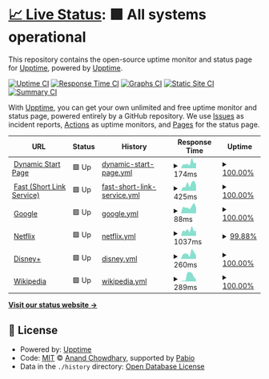 # [📈 Live Status](https://status.felixmedia.xyz): <!--live status--> **🟩 All systems operational**

This repository contains the open-source uptime monitor and status page for [Upptime](https://upptime.js.org), powered by [Upptime](https://github.com/upptime/upptime).

[![Uptime CI](https://github.com/felixlammers/uptime-monitor/workflows/Uptime%20CI/badge.svg)](https://github.com/felixlammers/uptime-monitor/actions?query=workflow%3A%22Uptime+CI%22)
[![Response Time CI](https://github.com/felixlammers/uptime-monitor/workflows/Response%20Time%20CI/badge.svg)](https://github.com/felixlammers/uptime-monitor/actions?query=workflow%3A%22Response+Time+CI%22)
[![Graphs CI](https://github.com/felixlammers/uptime-monitor/workflows/Graphs%20CI/badge.svg)](https://github.com/felixlammers/uptime-monitor/actions?query=workflow%3A%22Graphs+CI%22)
[![Static Site CI](https://github.com/felixlammers/uptime-monitor/workflows/Static%20Site%20CI/badge.svg)](https://github.com/felixlammers/uptime-monitor/actions?query=workflow%3A%22Static+Site+CI%22)
[![Summary CI](https://github.com/felixlammers/uptime-monitor/workflows/Summary%20CI/badge.svg)](https://github.com/felixlammers/uptime-monitor/actions?query=workflow%3A%22Summary+CI%22)

With [Upptime](https://upptime.js.org), you can get your own unlimited and free uptime monitor and status page, powered entirely by a GitHub repository. We use [Issues](https://github.com/upptime/upptime/issues) as incident reports, [Actions](https://github.com/felixlammers/uptime-monitor/actions) as uptime monitors, and [Pages](https://status.felixmedia.xyz) for the status page.

<!--start: status pages-->
<!-- This summary is generated by Upptime (https://github.com/upptime/upptime) -->
<!-- Do not edit this manually, your changes will be overwritten -->
<!-- prettier-ignore -->
| URL | Status | History | Response Time | Uptime |
| --- | ------ | ------- | ------------- | ------ |
| <img alt="" src="https://start.felixmedia.xyz/images/icon.svg" height="13"> [Dynamic Start Page](start.felixmedia.xyz) | 🟩 Up | [dynamic-start-page.yml](https://github.com/felixlammers/uptime-monitor/commits/HEAD/history/dynamic-start-page.yml) | <details><summary><img alt="Response time graph" src="./graphs/dynamic-start-page/response-time-week.png" height="20"> 174ms</summary><br><a href="https://status.felixmedia.xyz/history/dynamic-start-page"><img alt="Response time 207" src="https://img.shields.io/endpoint?url=https%3A%2F%2Fraw.githubusercontent.com%2Ffelixlammers%2Fuptime-monitor%2FHEAD%2Fapi%2Fdynamic-start-page%2Fresponse-time.json"></a><br><a href="https://status.felixmedia.xyz/history/dynamic-start-page"><img alt="24-hour response time 195" src="https://img.shields.io/endpoint?url=https%3A%2F%2Fraw.githubusercontent.com%2Ffelixlammers%2Fuptime-monitor%2FHEAD%2Fapi%2Fdynamic-start-page%2Fresponse-time-day.json"></a><br><a href="https://status.felixmedia.xyz/history/dynamic-start-page"><img alt="7-day response time 174" src="https://img.shields.io/endpoint?url=https%3A%2F%2Fraw.githubusercontent.com%2Ffelixlammers%2Fuptime-monitor%2FHEAD%2Fapi%2Fdynamic-start-page%2Fresponse-time-week.json"></a><br><a href="https://status.felixmedia.xyz/history/dynamic-start-page"><img alt="30-day response time 195" src="https://img.shields.io/endpoint?url=https%3A%2F%2Fraw.githubusercontent.com%2Ffelixlammers%2Fuptime-monitor%2FHEAD%2Fapi%2Fdynamic-start-page%2Fresponse-time-month.json"></a><br><a href="https://status.felixmedia.xyz/history/dynamic-start-page"><img alt="1-year response time 207" src="https://img.shields.io/endpoint?url=https%3A%2F%2Fraw.githubusercontent.com%2Ffelixlammers%2Fuptime-monitor%2FHEAD%2Fapi%2Fdynamic-start-page%2Fresponse-time-year.json"></a></details> | <details><summary><a href="https://status.felixmedia.xyz/history/dynamic-start-page">100.00%</a></summary><a href="https://status.felixmedia.xyz/history/dynamic-start-page"><img alt="All-time uptime 99.00%" src="https://img.shields.io/endpoint?url=https%3A%2F%2Fraw.githubusercontent.com%2Ffelixlammers%2Fuptime-monitor%2FHEAD%2Fapi%2Fdynamic-start-page%2Fuptime.json"></a><br><a href="https://status.felixmedia.xyz/history/dynamic-start-page"><img alt="24-hour uptime 100.00%" src="https://img.shields.io/endpoint?url=https%3A%2F%2Fraw.githubusercontent.com%2Ffelixlammers%2Fuptime-monitor%2FHEAD%2Fapi%2Fdynamic-start-page%2Fuptime-day.json"></a><br><a href="https://status.felixmedia.xyz/history/dynamic-start-page"><img alt="7-day uptime 100.00%" src="https://img.shields.io/endpoint?url=https%3A%2F%2Fraw.githubusercontent.com%2Ffelixlammers%2Fuptime-monitor%2FHEAD%2Fapi%2Fdynamic-start-page%2Fuptime-week.json"></a><br><a href="https://status.felixmedia.xyz/history/dynamic-start-page"><img alt="30-day uptime 100.00%" src="https://img.shields.io/endpoint?url=https%3A%2F%2Fraw.githubusercontent.com%2Ffelixlammers%2Fuptime-monitor%2FHEAD%2Fapi%2Fdynamic-start-page%2Fuptime-month.json"></a><br><a href="https://status.felixmedia.xyz/history/dynamic-start-page"><img alt="1-year uptime 99.00%" src="https://img.shields.io/endpoint?url=https%3A%2F%2Fraw.githubusercontent.com%2Ffelixlammers%2Fuptime-monitor%2FHEAD%2Fapi%2Fdynamic-start-page%2Fuptime-year.json"></a></details>
| <img alt="" src="https://short.io/favicon.png" height="13"> [Fast (Short Link Service)](fast.felixmedia.xyz) | 🟩 Up | [fast-short-link-service.yml](https://github.com/felixlammers/uptime-monitor/commits/HEAD/history/fast-short-link-service.yml) | <details><summary><img alt="Response time graph" src="./graphs/fast-short-link-service/response-time-week.png" height="20"> 425ms</summary><br><a href="https://status.felixmedia.xyz/history/fast-short-link-service"><img alt="Response time 460" src="https://img.shields.io/endpoint?url=https%3A%2F%2Fraw.githubusercontent.com%2Ffelixlammers%2Fuptime-monitor%2FHEAD%2Fapi%2Ffast-short-link-service%2Fresponse-time.json"></a><br><a href="https://status.felixmedia.xyz/history/fast-short-link-service"><img alt="24-hour response time 359" src="https://img.shields.io/endpoint?url=https%3A%2F%2Fraw.githubusercontent.com%2Ffelixlammers%2Fuptime-monitor%2FHEAD%2Fapi%2Ffast-short-link-service%2Fresponse-time-day.json"></a><br><a href="https://status.felixmedia.xyz/history/fast-short-link-service"><img alt="7-day response time 425" src="https://img.shields.io/endpoint?url=https%3A%2F%2Fraw.githubusercontent.com%2Ffelixlammers%2Fuptime-monitor%2FHEAD%2Fapi%2Ffast-short-link-service%2Fresponse-time-week.json"></a><br><a href="https://status.felixmedia.xyz/history/fast-short-link-service"><img alt="30-day response time 484" src="https://img.shields.io/endpoint?url=https%3A%2F%2Fraw.githubusercontent.com%2Ffelixlammers%2Fuptime-monitor%2FHEAD%2Fapi%2Ffast-short-link-service%2Fresponse-time-month.json"></a><br><a href="https://status.felixmedia.xyz/history/fast-short-link-service"><img alt="1-year response time 460" src="https://img.shields.io/endpoint?url=https%3A%2F%2Fraw.githubusercontent.com%2Ffelixlammers%2Fuptime-monitor%2FHEAD%2Fapi%2Ffast-short-link-service%2Fresponse-time-year.json"></a></details> | <details><summary><a href="https://status.felixmedia.xyz/history/fast-short-link-service">100.00%</a></summary><a href="https://status.felixmedia.xyz/history/fast-short-link-service"><img alt="All-time uptime 99.86%" src="https://img.shields.io/endpoint?url=https%3A%2F%2Fraw.githubusercontent.com%2Ffelixlammers%2Fuptime-monitor%2FHEAD%2Fapi%2Ffast-short-link-service%2Fuptime.json"></a><br><a href="https://status.felixmedia.xyz/history/fast-short-link-service"><img alt="24-hour uptime 100.00%" src="https://img.shields.io/endpoint?url=https%3A%2F%2Fraw.githubusercontent.com%2Ffelixlammers%2Fuptime-monitor%2FHEAD%2Fapi%2Ffast-short-link-service%2Fuptime-day.json"></a><br><a href="https://status.felixmedia.xyz/history/fast-short-link-service"><img alt="7-day uptime 100.00%" src="https://img.shields.io/endpoint?url=https%3A%2F%2Fraw.githubusercontent.com%2Ffelixlammers%2Fuptime-monitor%2FHEAD%2Fapi%2Ffast-short-link-service%2Fuptime-week.json"></a><br><a href="https://status.felixmedia.xyz/history/fast-short-link-service"><img alt="30-day uptime 100.00%" src="https://img.shields.io/endpoint?url=https%3A%2F%2Fraw.githubusercontent.com%2Ffelixlammers%2Fuptime-monitor%2FHEAD%2Fapi%2Ffast-short-link-service%2Fuptime-month.json"></a><br><a href="https://status.felixmedia.xyz/history/fast-short-link-service"><img alt="1-year uptime 99.86%" src="https://img.shields.io/endpoint?url=https%3A%2F%2Fraw.githubusercontent.com%2Ffelixlammers%2Fuptime-monitor%2FHEAD%2Fapi%2Ffast-short-link-service%2Fuptime-year.json"></a></details>
| <img alt="" src="https://www.google.com/favicon.ico" height="13"> [Google](google.com) | 🟩 Up | [google.yml](https://github.com/felixlammers/uptime-monitor/commits/HEAD/history/google.yml) | <details><summary><img alt="Response time graph" src="./graphs/google/response-time-week.png" height="20"> 88ms</summary><br><a href="https://status.felixmedia.xyz/history/google"><img alt="Response time 141" src="https://img.shields.io/endpoint?url=https%3A%2F%2Fraw.githubusercontent.com%2Ffelixlammers%2Fuptime-monitor%2FHEAD%2Fapi%2Fgoogle%2Fresponse-time.json"></a><br><a href="https://status.felixmedia.xyz/history/google"><img alt="24-hour response time 79" src="https://img.shields.io/endpoint?url=https%3A%2F%2Fraw.githubusercontent.com%2Ffelixlammers%2Fuptime-monitor%2FHEAD%2Fapi%2Fgoogle%2Fresponse-time-day.json"></a><br><a href="https://status.felixmedia.xyz/history/google"><img alt="7-day response time 88" src="https://img.shields.io/endpoint?url=https%3A%2F%2Fraw.githubusercontent.com%2Ffelixlammers%2Fuptime-monitor%2FHEAD%2Fapi%2Fgoogle%2Fresponse-time-week.json"></a><br><a href="https://status.felixmedia.xyz/history/google"><img alt="30-day response time 104" src="https://img.shields.io/endpoint?url=https%3A%2F%2Fraw.githubusercontent.com%2Ffelixlammers%2Fuptime-monitor%2FHEAD%2Fapi%2Fgoogle%2Fresponse-time-month.json"></a><br><a href="https://status.felixmedia.xyz/history/google"><img alt="1-year response time 141" src="https://img.shields.io/endpoint?url=https%3A%2F%2Fraw.githubusercontent.com%2Ffelixlammers%2Fuptime-monitor%2FHEAD%2Fapi%2Fgoogle%2Fresponse-time-year.json"></a></details> | <details><summary><a href="https://status.felixmedia.xyz/history/google">100.00%</a></summary><a href="https://status.felixmedia.xyz/history/google"><img alt="All-time uptime 100.00%" src="https://img.shields.io/endpoint?url=https%3A%2F%2Fraw.githubusercontent.com%2Ffelixlammers%2Fuptime-monitor%2FHEAD%2Fapi%2Fgoogle%2Fuptime.json"></a><br><a href="https://status.felixmedia.xyz/history/google"><img alt="24-hour uptime 100.00%" src="https://img.shields.io/endpoint?url=https%3A%2F%2Fraw.githubusercontent.com%2Ffelixlammers%2Fuptime-monitor%2FHEAD%2Fapi%2Fgoogle%2Fuptime-day.json"></a><br><a href="https://status.felixmedia.xyz/history/google"><img alt="7-day uptime 100.00%" src="https://img.shields.io/endpoint?url=https%3A%2F%2Fraw.githubusercontent.com%2Ffelixlammers%2Fuptime-monitor%2FHEAD%2Fapi%2Fgoogle%2Fuptime-week.json"></a><br><a href="https://status.felixmedia.xyz/history/google"><img alt="30-day uptime 100.00%" src="https://img.shields.io/endpoint?url=https%3A%2F%2Fraw.githubusercontent.com%2Ffelixlammers%2Fuptime-monitor%2FHEAD%2Fapi%2Fgoogle%2Fuptime-month.json"></a><br><a href="https://status.felixmedia.xyz/history/google"><img alt="1-year uptime 99.99%" src="https://img.shields.io/endpoint?url=https%3A%2F%2Fraw.githubusercontent.com%2Ffelixlammers%2Fuptime-monitor%2FHEAD%2Fapi%2Fgoogle%2Fuptime-year.json"></a></details>
| <img alt="" src="https://www.netflix.com/favicon.ico" height="13"> [Netflix](netflix.com) | 🟩 Up | [netflix.yml](https://github.com/felixlammers/uptime-monitor/commits/HEAD/history/netflix.yml) | <details><summary><img alt="Response time graph" src="./graphs/netflix/response-time-week.png" height="20"> 1037ms</summary><br><a href="https://status.felixmedia.xyz/history/netflix"><img alt="Response time 1048" src="https://img.shields.io/endpoint?url=https%3A%2F%2Fraw.githubusercontent.com%2Ffelixlammers%2Fuptime-monitor%2FHEAD%2Fapi%2Fnetflix%2Fresponse-time.json"></a><br><a href="https://status.felixmedia.xyz/history/netflix"><img alt="24-hour response time 866" src="https://img.shields.io/endpoint?url=https%3A%2F%2Fraw.githubusercontent.com%2Ffelixlammers%2Fuptime-monitor%2FHEAD%2Fapi%2Fnetflix%2Fresponse-time-day.json"></a><br><a href="https://status.felixmedia.xyz/history/netflix"><img alt="7-day response time 1037" src="https://img.shields.io/endpoint?url=https%3A%2F%2Fraw.githubusercontent.com%2Ffelixlammers%2Fuptime-monitor%2FHEAD%2Fapi%2Fnetflix%2Fresponse-time-week.json"></a><br><a href="https://status.felixmedia.xyz/history/netflix"><img alt="30-day response time 1128" src="https://img.shields.io/endpoint?url=https%3A%2F%2Fraw.githubusercontent.com%2Ffelixlammers%2Fuptime-monitor%2FHEAD%2Fapi%2Fnetflix%2Fresponse-time-month.json"></a><br><a href="https://status.felixmedia.xyz/history/netflix"><img alt="1-year response time 1048" src="https://img.shields.io/endpoint?url=https%3A%2F%2Fraw.githubusercontent.com%2Ffelixlammers%2Fuptime-monitor%2FHEAD%2Fapi%2Fnetflix%2Fresponse-time-year.json"></a></details> | <details><summary><a href="https://status.felixmedia.xyz/history/netflix">99.88%</a></summary><a href="https://status.felixmedia.xyz/history/netflix"><img alt="All-time uptime 100.00%" src="https://img.shields.io/endpoint?url=https%3A%2F%2Fraw.githubusercontent.com%2Ffelixlammers%2Fuptime-monitor%2FHEAD%2Fapi%2Fnetflix%2Fuptime.json"></a><br><a href="https://status.felixmedia.xyz/history/netflix"><img alt="24-hour uptime 99.19%" src="https://img.shields.io/endpoint?url=https%3A%2F%2Fraw.githubusercontent.com%2Ffelixlammers%2Fuptime-monitor%2FHEAD%2Fapi%2Fnetflix%2Fuptime-day.json"></a><br><a href="https://status.felixmedia.xyz/history/netflix"><img alt="7-day uptime 99.88%" src="https://img.shields.io/endpoint?url=https%3A%2F%2Fraw.githubusercontent.com%2Ffelixlammers%2Fuptime-monitor%2FHEAD%2Fapi%2Fnetflix%2Fuptime-week.json"></a><br><a href="https://status.felixmedia.xyz/history/netflix"><img alt="30-day uptime 99.97%" src="https://img.shields.io/endpoint?url=https%3A%2F%2Fraw.githubusercontent.com%2Ffelixlammers%2Fuptime-monitor%2FHEAD%2Fapi%2Fnetflix%2Fuptime-month.json"></a><br><a href="https://status.felixmedia.xyz/history/netflix"><img alt="1-year uptime 100.00%" src="https://img.shields.io/endpoint?url=https%3A%2F%2Fraw.githubusercontent.com%2Ffelixlammers%2Fuptime-monitor%2FHEAD%2Fapi%2Fnetflix%2Fuptime-year.json"></a></details>
| <img alt="" src="https://www.disneyplus.com/favicon.ico" height="13"> [Disney+](disneyplus.com) | 🟩 Up | [disney.yml](https://github.com/felixlammers/uptime-monitor/commits/HEAD/history/disney.yml) | <details><summary><img alt="Response time graph" src="./graphs/disney/response-time-week.png" height="20"> 260ms</summary><br><a href="https://status.felixmedia.xyz/history/disney"><img alt="Response time 597" src="https://img.shields.io/endpoint?url=https%3A%2F%2Fraw.githubusercontent.com%2Ffelixlammers%2Fuptime-monitor%2FHEAD%2Fapi%2Fdisney%2Fresponse-time.json"></a><br><a href="https://status.felixmedia.xyz/history/disney"><img alt="24-hour response time 169" src="https://img.shields.io/endpoint?url=https%3A%2F%2Fraw.githubusercontent.com%2Ffelixlammers%2Fuptime-monitor%2FHEAD%2Fapi%2Fdisney%2Fresponse-time-day.json"></a><br><a href="https://status.felixmedia.xyz/history/disney"><img alt="7-day response time 260" src="https://img.shields.io/endpoint?url=https%3A%2F%2Fraw.githubusercontent.com%2Ffelixlammers%2Fuptime-monitor%2FHEAD%2Fapi%2Fdisney%2Fresponse-time-week.json"></a><br><a href="https://status.felixmedia.xyz/history/disney"><img alt="30-day response time 791" src="https://img.shields.io/endpoint?url=https%3A%2F%2Fraw.githubusercontent.com%2Ffelixlammers%2Fuptime-monitor%2FHEAD%2Fapi%2Fdisney%2Fresponse-time-month.json"></a><br><a href="https://status.felixmedia.xyz/history/disney"><img alt="1-year response time 597" src="https://img.shields.io/endpoint?url=https%3A%2F%2Fraw.githubusercontent.com%2Ffelixlammers%2Fuptime-monitor%2FHEAD%2Fapi%2Fdisney%2Fresponse-time-year.json"></a></details> | <details><summary><a href="https://status.felixmedia.xyz/history/disney">100.00%</a></summary><a href="https://status.felixmedia.xyz/history/disney"><img alt="All-time uptime 100.00%" src="https://img.shields.io/endpoint?url=https%3A%2F%2Fraw.githubusercontent.com%2Ffelixlammers%2Fuptime-monitor%2FHEAD%2Fapi%2Fdisney%2Fuptime.json"></a><br><a href="https://status.felixmedia.xyz/history/disney"><img alt="24-hour uptime 100.00%" src="https://img.shields.io/endpoint?url=https%3A%2F%2Fraw.githubusercontent.com%2Ffelixlammers%2Fuptime-monitor%2FHEAD%2Fapi%2Fdisney%2Fuptime-day.json"></a><br><a href="https://status.felixmedia.xyz/history/disney"><img alt="7-day uptime 100.00%" src="https://img.shields.io/endpoint?url=https%3A%2F%2Fraw.githubusercontent.com%2Ffelixlammers%2Fuptime-monitor%2FHEAD%2Fapi%2Fdisney%2Fuptime-week.json"></a><br><a href="https://status.felixmedia.xyz/history/disney"><img alt="30-day uptime 100.00%" src="https://img.shields.io/endpoint?url=https%3A%2F%2Fraw.githubusercontent.com%2Ffelixlammers%2Fuptime-monitor%2FHEAD%2Fapi%2Fdisney%2Fuptime-month.json"></a><br><a href="https://status.felixmedia.xyz/history/disney"><img alt="1-year uptime 100.00%" src="https://img.shields.io/endpoint?url=https%3A%2F%2Fraw.githubusercontent.com%2Ffelixlammers%2Fuptime-monitor%2FHEAD%2Fapi%2Fdisney%2Fuptime-year.json"></a></details>
| <img alt="" src="https://www.wikipedia.org/favicon.ico" height="13"> [Wikipedia](en.wikipedia.org) | 🟩 Up | [wikipedia.yml](https://github.com/felixlammers/uptime-monitor/commits/HEAD/history/wikipedia.yml) | <details><summary><img alt="Response time graph" src="./graphs/wikipedia/response-time-week.png" height="20"> 289ms</summary><br><a href="https://status.felixmedia.xyz/history/wikipedia"><img alt="Response time 255" src="https://img.shields.io/endpoint?url=https%3A%2F%2Fraw.githubusercontent.com%2Ffelixlammers%2Fuptime-monitor%2FHEAD%2Fapi%2Fwikipedia%2Fresponse-time.json"></a><br><a href="https://status.felixmedia.xyz/history/wikipedia"><img alt="24-hour response time 117" src="https://img.shields.io/endpoint?url=https%3A%2F%2Fraw.githubusercontent.com%2Ffelixlammers%2Fuptime-monitor%2FHEAD%2Fapi%2Fwikipedia%2Fresponse-time-day.json"></a><br><a href="https://status.felixmedia.xyz/history/wikipedia"><img alt="7-day response time 289" src="https://img.shields.io/endpoint?url=https%3A%2F%2Fraw.githubusercontent.com%2Ffelixlammers%2Fuptime-monitor%2FHEAD%2Fapi%2Fwikipedia%2Fresponse-time-week.json"></a><br><a href="https://status.felixmedia.xyz/history/wikipedia"><img alt="30-day response time 236" src="https://img.shields.io/endpoint?url=https%3A%2F%2Fraw.githubusercontent.com%2Ffelixlammers%2Fuptime-monitor%2FHEAD%2Fapi%2Fwikipedia%2Fresponse-time-month.json"></a><br><a href="https://status.felixmedia.xyz/history/wikipedia"><img alt="1-year response time 255" src="https://img.shields.io/endpoint?url=https%3A%2F%2Fraw.githubusercontent.com%2Ffelixlammers%2Fuptime-monitor%2FHEAD%2Fapi%2Fwikipedia%2Fresponse-time-year.json"></a></details> | <details><summary><a href="https://status.felixmedia.xyz/history/wikipedia">100.00%</a></summary><a href="https://status.felixmedia.xyz/history/wikipedia"><img alt="All-time uptime 100.00%" src="https://img.shields.io/endpoint?url=https%3A%2F%2Fraw.githubusercontent.com%2Ffelixlammers%2Fuptime-monitor%2FHEAD%2Fapi%2Fwikipedia%2Fuptime.json"></a><br><a href="https://status.felixmedia.xyz/history/wikipedia"><img alt="24-hour uptime 100.00%" src="https://img.shields.io/endpoint?url=https%3A%2F%2Fraw.githubusercontent.com%2Ffelixlammers%2Fuptime-monitor%2FHEAD%2Fapi%2Fwikipedia%2Fuptime-day.json"></a><br><a href="https://status.felixmedia.xyz/history/wikipedia"><img alt="7-day uptime 100.00%" src="https://img.shields.io/endpoint?url=https%3A%2F%2Fraw.githubusercontent.com%2Ffelixlammers%2Fuptime-monitor%2FHEAD%2Fapi%2Fwikipedia%2Fuptime-week.json"></a><br><a href="https://status.felixmedia.xyz/history/wikipedia"><img alt="30-day uptime 100.00%" src="https://img.shields.io/endpoint?url=https%3A%2F%2Fraw.githubusercontent.com%2Ffelixlammers%2Fuptime-monitor%2FHEAD%2Fapi%2Fwikipedia%2Fuptime-month.json"></a><br><a href="https://status.felixmedia.xyz/history/wikipedia"><img alt="1-year uptime 100.00%" src="https://img.shields.io/endpoint?url=https%3A%2F%2Fraw.githubusercontent.com%2Ffelixlammers%2Fuptime-monitor%2FHEAD%2Fapi%2Fwikipedia%2Fuptime-year.json"></a></details>

<!--end: status pages-->

[**Visit our status website →**](https://status.felixmedia.xyz)

## 📄 License

- Powered by: [Upptime](https://github.com/upptime/upptime)
- Code: [MIT](./LICENSE) © [Anand Chowdhary](https://anandchowdhary.com), supported by [Pabio](https://pabio.com)
- Data in the `./history` directory: [Open Database License](https://opendatacommons.org/licenses/odbl/1-0/)
